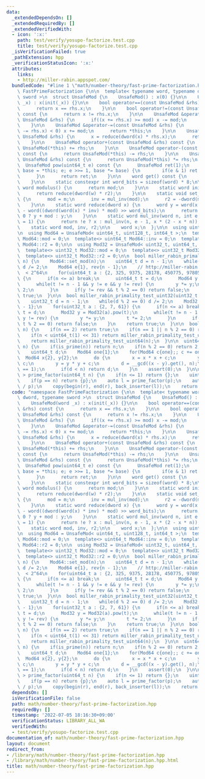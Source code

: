 ```yaml
---
data:
  _extendedDependsOn: []
  _extendedRequiredBy: []
  _extendedVerifiedWith:
  - icon: ':x:'
    path: test/verify/yosupo-factorize.test.cpp
    title: test/verify/yosupo-factorize.test.cpp
  _isVerificationFailed: true
  _pathExtension: hpp
  _verificationStatusIcon: ':x:'
  attributes:
    links:
    - http://miller-rabin.appspot.com/
  bundledCode: "#line 1 \"math/number-theory/fast-prime-factorization.hpp\"\nnamespace\
    \ FastPrimeFactorization {\n\n  template< typename word, typename dword, typename\
    \ sword >\n  struct UnsafeMod {\n    UnsafeMod() : x(0) {}\n\n    UnsafeMod(word\
    \ _x) : x(init(_x)) {}\n\n    bool operator==(const UnsafeMod &rhs) const {\n\
    \      return x == rhs.x;\n    }\n\n    bool operator!=(const UnsafeMod &rhs)\
    \ const {\n      return x != rhs.x;\n    }\n\n    UnsafeMod &operator+=(const\
    \ UnsafeMod &rhs) {\n      if((x += rhs.x) >= mod) x -= mod;\n      return *this;\n\
    \    }\n\n    UnsafeMod &operator-=(const UnsafeMod &rhs) {\n      if(sword(x\
    \ -= rhs.x) < 0) x += mod;\n      return *this;\n    }\n\n    UnsafeMod &operator*=(const\
    \ UnsafeMod &rhs) {\n      x = reduce(dword(x) * rhs.x);\n      return *this;\n\
    \    }\n\n    UnsafeMod operator+(const UnsafeMod &rhs) const {\n      return\
    \ UnsafeMod(*this) += rhs;\n    }\n\n    UnsafeMod operator-(const UnsafeMod &rhs)\
    \ const {\n      return UnsafeMod(*this) -= rhs;\n    }\n\n    UnsafeMod operator*(const\
    \ UnsafeMod &rhs) const {\n      return UnsafeMod(*this) *= rhs;\n    }\n\n  \
    \  UnsafeMod pow(uint64_t e) const {\n      UnsafeMod ret(1);\n      for(UnsafeMod\
    \ base = *this; e; e >>= 1, base *= base) {\n        if(e & 1) ret *= base;\n\
    \      }\n      return ret;\n    }\n\n    word get() const {\n      return reduce(x);\n\
    \    }\n\n    static constexpr int word_bits = sizeof(word) * 8;\n\n    static\
    \ word modulus() {\n      return mod;\n    }\n\n    static word init(word w) {\n\
    \      return reduce(dword(w) * r2);\n    }\n\n    static void set_mod(word m)\
    \ {\n      mod = m;\n      inv = mul_inv(mod);\n      r2 = -dword(mod) % mod;\n\
    \    }\n\n    static word reduce(dword x) {\n      word y = word(x >> word_bits)\
    \ - word((dword(word(x) * inv) * mod) >> word_bits);\n      return sword(y) <\
    \ 0 ? y + mod : y;\n    }\n\n    static word mul_inv(word n, int e = 6, word x\
    \ = 1) {\n      return !e ? x : mul_inv(n, e - 1, x * (2 - x * n));\n    }\n\n\
    \    static word mod, inv, r2;\n\n    word x;\n  };\n\n  using uint128_t = __uint128_t;\n\
    \n  using Mod64 = UnsafeMod< uint64_t, uint128_t, int64_t >;\n  template<> uint64_t\
    \ Mod64::mod = 0;\n  template<> uint64_t Mod64::inv = 0;\n  template<> uint64_t\
    \ Mod64::r2 = 0;\n\n  using Mod32 = UnsafeMod< uint32_t, uint64_t, int32_t >;\n\
    \  template<> uint32_t Mod32::mod = 0;\n  template<> uint32_t Mod32::inv = 0;\n\
    \  template<> uint32_t Mod32::r2 = 0;\n\n  bool miller_rabin_primality_test_uint64(uint64_t\
    \ n) {\n    Mod64::set_mod(n);\n    uint64_t d = n - 1;\n    while(d % 2 == 0)\
    \ d /= 2;\n    Mod64 e{1}, rev{n - 1};\n    // http://miller-rabin.appspot.com/\
    \  < 2^64\n    for(uint64_t a : {2, 325, 9375, 28178, 450775, 9780504, 1795265022})\
    \ {\n      if(n <= a) break;\n      uint64_t t = d;\n      Mod64 y = Mod64(a).pow(t);\n\
    \      while(t != n - 1 && y != e && y != rev) {\n        y *= y;\n        t *=\
    \ 2;\n      }\n      if(y != rev && t % 2 == 0) return false;\n    }\n    return\
    \ true;\n  }\n\n  bool miller_rabin_primality_test_uint32(uint32_t n) {\n    Mod32::set_mod(n);\n\
    \    uint32_t d = n - 1;\n    while(d % 2 == 0) d /= 2;\n    Mod32 e{1}, rev{n\
    \ - 1};\n    for(uint32_t a : {2, 7, 61}) {\n      if(n <= a) break;\n      uint32_t\
    \ t = d;\n      Mod32 y = Mod32(a).pow(t);\n      while(t != n - 1 && y != e &&\
    \ y != rev) {\n        y *= y;\n        t *= 2;\n      }\n      if(y != rev &&\
    \ t % 2 == 0) return false;\n    }\n    return true;\n  }\n\n  bool is_prime(uint64_t\
    \ n) {\n    if(n == 2) return true;\n    if(n == 1 || n % 2 == 0) return false;\n\
    \    if(n < uint64_t(1) << 31) return miller_rabin_primality_test_uint32(n);\n\
    \    return miller_rabin_primality_test_uint64(n);\n  }\n\n  uint64_t pollard_rho(uint64_t\
    \ n) {\n    if(is_prime(n)) return n;\n    if(n % 2 == 0) return 2;\n    Mod64::set_mod(n);\n\
    \    uint64_t d;\n    Mod64 one{1};\n    for(Mod64 c{one};; c += one) {\n    \
    \  Mod64 x{2}, y{2};\n      do {\n        x = x * x + c;\n        y = y * y +\
    \ c;\n        y = y * y + c;\n        d = __gcd((x - y).get(), n);\n      } while(d\
    \ == 1);\n      if(d < n) return d;\n    }\n    assert(0);\n  }\n\n  vector< uint64_t\
    \ > prime_factor(uint64_t n) {\n    if(n <= 1) return {};\n    uint64_t p = pollard_rho(n);\n\
    \    if(p == n) return {p};\n    auto l = prime_factor(p);\n    auto r = prime_factor(n\
    \ / p);\n    copy(begin(r), end(r), back_inserter(l));\n    return l;\n  }\n};\n"
  code: "namespace FastPrimeFactorization {\n\n  template< typename word, typename\
    \ dword, typename sword >\n  struct UnsafeMod {\n    UnsafeMod() : x(0) {}\n\n\
    \    UnsafeMod(word _x) : x(init(_x)) {}\n\n    bool operator==(const UnsafeMod\
    \ &rhs) const {\n      return x == rhs.x;\n    }\n\n    bool operator!=(const\
    \ UnsafeMod &rhs) const {\n      return x != rhs.x;\n    }\n\n    UnsafeMod &operator+=(const\
    \ UnsafeMod &rhs) {\n      if((x += rhs.x) >= mod) x -= mod;\n      return *this;\n\
    \    }\n\n    UnsafeMod &operator-=(const UnsafeMod &rhs) {\n      if(sword(x\
    \ -= rhs.x) < 0) x += mod;\n      return *this;\n    }\n\n    UnsafeMod &operator*=(const\
    \ UnsafeMod &rhs) {\n      x = reduce(dword(x) * rhs.x);\n      return *this;\n\
    \    }\n\n    UnsafeMod operator+(const UnsafeMod &rhs) const {\n      return\
    \ UnsafeMod(*this) += rhs;\n    }\n\n    UnsafeMod operator-(const UnsafeMod &rhs)\
    \ const {\n      return UnsafeMod(*this) -= rhs;\n    }\n\n    UnsafeMod operator*(const\
    \ UnsafeMod &rhs) const {\n      return UnsafeMod(*this) *= rhs;\n    }\n\n  \
    \  UnsafeMod pow(uint64_t e) const {\n      UnsafeMod ret(1);\n      for(UnsafeMod\
    \ base = *this; e; e >>= 1, base *= base) {\n        if(e & 1) ret *= base;\n\
    \      }\n      return ret;\n    }\n\n    word get() const {\n      return reduce(x);\n\
    \    }\n\n    static constexpr int word_bits = sizeof(word) * 8;\n\n    static\
    \ word modulus() {\n      return mod;\n    }\n\n    static word init(word w) {\n\
    \      return reduce(dword(w) * r2);\n    }\n\n    static void set_mod(word m)\
    \ {\n      mod = m;\n      inv = mul_inv(mod);\n      r2 = -dword(mod) % mod;\n\
    \    }\n\n    static word reduce(dword x) {\n      word y = word(x >> word_bits)\
    \ - word((dword(word(x) * inv) * mod) >> word_bits);\n      return sword(y) <\
    \ 0 ? y + mod : y;\n    }\n\n    static word mul_inv(word n, int e = 6, word x\
    \ = 1) {\n      return !e ? x : mul_inv(n, e - 1, x * (2 - x * n));\n    }\n\n\
    \    static word mod, inv, r2;\n\n    word x;\n  };\n\n  using uint128_t = __uint128_t;\n\
    \n  using Mod64 = UnsafeMod< uint64_t, uint128_t, int64_t >;\n  template<> uint64_t\
    \ Mod64::mod = 0;\n  template<> uint64_t Mod64::inv = 0;\n  template<> uint64_t\
    \ Mod64::r2 = 0;\n\n  using Mod32 = UnsafeMod< uint32_t, uint64_t, int32_t >;\n\
    \  template<> uint32_t Mod32::mod = 0;\n  template<> uint32_t Mod32::inv = 0;\n\
    \  template<> uint32_t Mod32::r2 = 0;\n\n  bool miller_rabin_primality_test_uint64(uint64_t\
    \ n) {\n    Mod64::set_mod(n);\n    uint64_t d = n - 1;\n    while(d % 2 == 0)\
    \ d /= 2;\n    Mod64 e{1}, rev{n - 1};\n    // http://miller-rabin.appspot.com/\
    \  < 2^64\n    for(uint64_t a : {2, 325, 9375, 28178, 450775, 9780504, 1795265022})\
    \ {\n      if(n <= a) break;\n      uint64_t t = d;\n      Mod64 y = Mod64(a).pow(t);\n\
    \      while(t != n - 1 && y != e && y != rev) {\n        y *= y;\n        t *=\
    \ 2;\n      }\n      if(y != rev && t % 2 == 0) return false;\n    }\n    return\
    \ true;\n  }\n\n  bool miller_rabin_primality_test_uint32(uint32_t n) {\n    Mod32::set_mod(n);\n\
    \    uint32_t d = n - 1;\n    while(d % 2 == 0) d /= 2;\n    Mod32 e{1}, rev{n\
    \ - 1};\n    for(uint32_t a : {2, 7, 61}) {\n      if(n <= a) break;\n      uint32_t\
    \ t = d;\n      Mod32 y = Mod32(a).pow(t);\n      while(t != n - 1 && y != e &&\
    \ y != rev) {\n        y *= y;\n        t *= 2;\n      }\n      if(y != rev &&\
    \ t % 2 == 0) return false;\n    }\n    return true;\n  }\n\n  bool is_prime(uint64_t\
    \ n) {\n    if(n == 2) return true;\n    if(n == 1 || n % 2 == 0) return false;\n\
    \    if(n < uint64_t(1) << 31) return miller_rabin_primality_test_uint32(n);\n\
    \    return miller_rabin_primality_test_uint64(n);\n  }\n\n  uint64_t pollard_rho(uint64_t\
    \ n) {\n    if(is_prime(n)) return n;\n    if(n % 2 == 0) return 2;\n    Mod64::set_mod(n);\n\
    \    uint64_t d;\n    Mod64 one{1};\n    for(Mod64 c{one};; c += one) {\n    \
    \  Mod64 x{2}, y{2};\n      do {\n        x = x * x + c;\n        y = y * y +\
    \ c;\n        y = y * y + c;\n        d = __gcd((x - y).get(), n);\n      } while(d\
    \ == 1);\n      if(d < n) return d;\n    }\n    assert(0);\n  }\n\n  vector< uint64_t\
    \ > prime_factor(uint64_t n) {\n    if(n <= 1) return {};\n    uint64_t p = pollard_rho(n);\n\
    \    if(p == n) return {p};\n    auto l = prime_factor(p);\n    auto r = prime_factor(n\
    \ / p);\n    copy(begin(r), end(r), back_inserter(l));\n    return l;\n  }\n};\n"
  dependsOn: []
  isVerificationFile: false
  path: math/number-theory/fast-prime-factorization.hpp
  requiredBy: []
  timestamp: '2022-07-05 18:16:30+09:00'
  verificationStatus: LIBRARY_ALL_WA
  verifiedWith:
  - test/verify/yosupo-factorize.test.cpp
documentation_of: math/number-theory/fast-prime-factorization.hpp
layout: document
redirect_from:
- /library/math/number-theory/fast-prime-factorization.hpp
- /library/math/number-theory/fast-prime-factorization.hpp.html
title: math/number-theory/fast-prime-factorization.hpp
---
```


